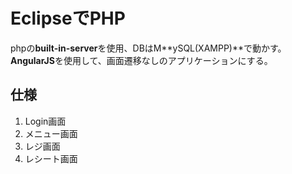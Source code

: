 # EclipseでPHP
phpの**built-in-server**を使用、DBはM**ySQL(XAMPP)**で動かす。
**AngularJS**を使用して、画面遷移なしのアプリケーションにする。

## 仕様
1. Login画面
2. メニュー画面
3. レジ画面
4. レシート画面

